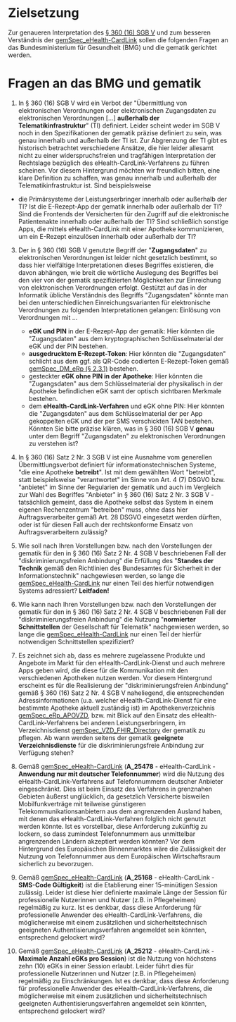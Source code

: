 # Zielsetzung
Zur genaueren Interpretation des [§ 360 (16) SGB V](https://www.gesetze-im-internet.de/sgb_5/__360.html) und zum besseren Verständnis der [gemSpec_eHealth-CardLink](https://gemspec.gematik.de/downloads/gemSpec/gemSpec_eHealth-CardLink/gemSpec_eHealth-CardLink_V1.0.0.pdf) sollen die folgenden Fragen an das Bundesministerium für Gesundheit (BMG) und die gematik gerichtet werden.

# Fragen an das BMG und gematik

1. In § 360 (16) SGB V wird ein Verbot der "Übermittlung von elektronischen Verordnungen oder elektronischen Zugangsdaten zu elektronischen Verordnungen [...] **außerhalb der Telematikinfrastruktur**" (TI) definiert. Leider scheint weder im SGB V noch in den Spezifikationen der gematik präzise definiert zu sein, was genau innerhalb und außerhalb der TI ist. Zur Abgrenzung der TI gibt es historisch betrachtet verschiedene Ansätze, die hier leider allesamt nicht zu einer widerspruchsfreien und tragfähigen Interpretation der Rechtslage bezüglich des eHealth-CardLink-Verfahrens zu führen scheinen. Vor diesem Hintergrund möchten wir freundlich bitten, eine klare Definition zu schaffen, was genau innerhalb und außerhalb der Telematikinfrastruktur ist. Sind beispielsweise
  * die Primärsysteme der Leistungserbringer innerhalb oder außerhalb der TI? Ist die E-Rezept-App der gematik innerhalb oder außerhalb der TI? Sind die Frontends der Versicherten für den Zugriff auf die elektronische Patientenakte innerhalb oder außerhalb der TI? Sind schließlich sonstige Apps, die mittels eHealth-CardLink mit einer Apotheke kommunizieren, um ein E-Rezept einzulösen innerhalb oder außerhalb der TI?
  
3. Der in § 360 (16) SGB V genutzte Begriff der "**Zugangsdaten**" zu elektronischen Verordnungen ist leider nicht gesetzlich bestimmt, so dass hier vielfältige Interpretationen dieses Begriffes existieren, die davon abhängen, wie breit die wörtliche Auslegung des Begriffes bei den vier von der gematik spezifizierten Möglichkeiten zur Einreichung von elektronischen Verordnungen erfolgt. 
Gestützt auf das in der Informatik übliche Verständnis des Begriffs "Zugangsdaten" könnte man bei den unterschiedlichen Einreichungsvarianten für elektronische Verordnungen zu folgenden Interpretationen gelangen:
Einlösung von Verordnungen mit ...
   * **eGK und PIN** in der E-Rezept-App der gematik: Hier könnten die "Zugangsdaten" aus 
 dem kryptographischen Schlüsselmaterial der eGK und der PIN bestehen.
   * **ausgedrucktem E-Rezept-Token**: Hier könnten die "Zugangsdaten" schlicht aus dem ggf. als QR-Code codierten E-Rezept-Token gemäß [gemSpec_DM_eRp (§ 2.3.1)](https://fachportal.gematik.de/fachportal-import/files/gemSpec_DM_eRp_V1.9.0.pdf) bestehen.
   *  gesteckter **eGK ohne PIN in der Apotheke**: Hier könnten die "Zugangsdaten" aus dem Schlüsselmaterial der physikalisch in der Apotheke befindlichen eGK samt der optisch sichtbaren Merkmale bestehen.
   *  dem **eHealth-CardLink-Verfahren** und eGK ohne PIN: Hier könnten die "Zugangsdaten" aus dem Schlüsselmaterial der per App gekoppelten eGK und der per SMS verschickten TAN bestehen.
Könnten Sie bitte präzise klären, was in § 360 (16) SGB V **genau** unter dem Begriff "Zugangsdaten" zu elektronischen Verordnungen zu verstehen ist?

4. In § 360 (16) Satz 2 Nr. 3 SGB V ist eine Ausnahme vom generellen Übermittlungsverbot definiert für informationstechnischen Systeme, "die eine Apotheke **betreibt**". Ist mit dem gewählten Wort "betreibt", statt beispielsweise "verantwortet" im Sinne von Art. 4 (7) DSGVO bzw. "anbietet" im Sinne der Regularien der gematik und auch im Vergleich zur Wahl des Begriffes "Anbieter" in § 360 (16) Satz 2 Nr. 3 SGB V - tatsächlich gemeint, dass die Apotheke selbst das System in einem eigenen Rechenzentrum "betreiben" muss, ohne dass hier Auftragsverarbeiter gemäß Art. 28 DSGVO eingesetzt werden dürften, oder ist für diesen Fall auch der rechtskonforme Einsatz von Auftragsverarbeitern zulässig?

5. Wie soll nach Ihren Vorstellungen bzw. nach den Vorstellungen der gematik für den in § 360 (16) Satz 2 Nr. 4 SGB V beschriebenen Fall der "diskriminierungsfreien Anbindung" die Erfüllung des "**Standes der Technik** gemäß den Richtlinien des Bundesamtes für Sicherheit in der Informationstechnik" nachgewiesen werden, so lange die [gemSpec_eHealth-CardLink](https://gemspec.gematik.de/downloads/gemSpec/gemSpec_eHealth-CardLink/gemSpec_eHealth-CardLink_V1.0.0.pdf) nur einen Teil des hierfür notwendigen Systems adressiert? **Leitfaden!**

6.  Wie kann nach Ihren Vorstellungen bzw. nach den Vorstellungen der gematik für den in § 360 (16) Satz 2 Nr. 4 SGB V beschriebenen Fall der "diskriminierungsfreien Anbindung" die Nutzung "**normierter Schnittstellen** der Gesellschaft für Telematik" nachgewiesen werden, so lange die [gemSpec_eHealth-CardLink](https://gemspec.gematik.de/downloads/gemSpec/gemSpec_eHealth-CardLink/gemSpec_eHealth-CardLink_V1.0.0.pdf) nur einen Teil der hierfür notwendigen Schnittstellen spezifiziert?

7. Es zeichnet sich ab, dass es mehrere zugelassene Produkte und Angebote im Markt für den eHealth-CardLink-Dienst und auch mehrere Apps geben wird, die diese für die Kommunikation mit den verschiedenen Apotheken nutzen werden. Vor diesem Hintergrund erscheint es für die Realisierung der "diskriminierungsfreien Anbindung" gemäß § 360 (16) Satz 2 Nr. 4 SGB V naheliegend, die entsprechenden Adressinformationen (u.a. welcher eHealth-CardLink-Dienst für eine bestimmte Apotheke aktuell zuständig ist) im Apothekenverzeichnis [gemSpec_eRp_APOVZD](https://fachportal.gematik.de/fachportal-import/files/gemSpec_eRp_APOVZD_V1.3.0.pdf), bzw. mit Blick auf den Einsatz des eHealth-CardLink-Verfahrens bei anderen Leistungserbringern, im Verzeichnisdienst [gemSpec_VZD_FHIR_Directory](https://fachportal.gematik.de/fachportal-import/files/gemSpec_VZD_FHIR_Directory_V1.5.0.pdf) der gematik zu pflegen. Ab wann werden seitens der gematik **geeignete Verzeichnisdienste** für die diskriminierungsfreie Anbindung zur Verfügung stehen?

8. Gemäß [gemSpec_eHealth-CardLink](https://gemspec.gematik.de/downloads/gemSpec/gemSpec_eHealth-CardLink/gemSpec_eHealth-CardLink_V1.0.0.pdf) (**A_25478** - eHealth-CardLink - **Anwendung nur mit deutscher Telefonnummer**) wird die Nutzung des eHealth-CardLink-Verfahrens auf Telefonnummern deutscher Anbieter eingeschränkt. Dies ist beim Einsatz des Verfahrens in grenznahen Gebieten äußerst unglücklich, da gesetzlich Versicherte bisweilen Mobilfunkverträge mit teilweise günstigeren Telekommunikationsanbietern aus dem angrenzenden Ausland haben, mit denen das eHealth-CardLink-Verfahren folglich nicht genutzt werden könnte. Ist es vorstellbar, diese Anforderung zukünftig zu lockern, so dass zumindest Telefonnummern aus unmittelbar angrenzenden Ländern akzeptiert werden könnten? Vor dem Hintergrund des Europäischen Binnenmarktes wäre die Zulässigkeit der Nutzung von Telefonnummer aus dem Europäischen Wirtschaftsraum sicherlich zu bevorzugen.

9.  Gemäß [gemSpec_eHealth-CardLink](https://gemspec.gematik.de/downloads/gemSpec/gemSpec_eHealth-CardLink/gemSpec_eHealth-CardLink_V1.0.0.pdf) (**A_25168** - eHealth-CardLink - **SMS-Code Gültigkeit**) ist die Etablierung einer 15-minütigen Session zulässig. Leider ist diese hier definierte maximale Länge der Session für professionelle Nutzerinnen und Nutzer (z.B. in Pflegeheimen) regelmäßig zu kurz. Ist es denkbar, dass diese Anforderung für professionelle Anwender des eHealth-CardLink-Verfahrens, die möglicherweise mit einem zusätzlichen und sicherheitstechnisch geeigneten Authentisierungsverfahren angemeldet sein könnten, entsprechend gelockert wird?

10.  Gemäß [gemSpec_eHealth-CardLink](https://gemspec.gematik.de/downloads/gemSpec/gemSpec_eHealth-CardLink/gemSpec_eHealth-CardLink_V1.0.0.pdf) (**A_25212** - eHealth-CardLink - **Maximale Anzahl eGKs pro Session**) ist die Nutzung von höchstens zehn (10) eGKs in einer Session erlaubt. Leider führt dies für professionelle Nutzerinnen und Nutzer (z.B. in Pflegeheimen) regelmäßig zu Einschränkungen. Ist es denkbar, dass diese Anforderung für professionelle Anwender des eHealth-CardLink-Verfahrens, die möglicherweise mit einem zusätzlichen und sicherheitstechnisch geeigneten Authentisierungsverfahren angemeldet sein könnten, entsprechend gelockert wird?


